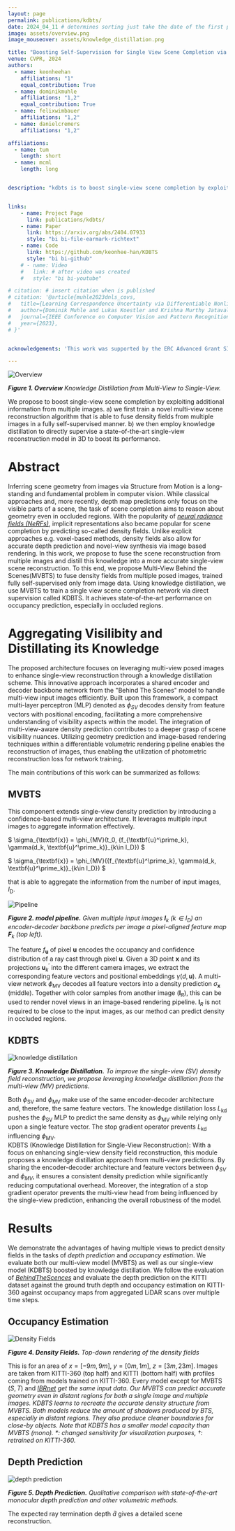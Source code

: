 ```yaml
---
layout: page
permalink: publications/kdbts/
date: 2024_04_11 # determines sorting just take the date of the first publication as YYYY_MM_DD
image: assets/overview.png
image_mouseover: assets/knowledge_distillation.png

title: "Boosting Self-Supervision for Single View Scene Completion via Knowledge Distillation"
venue: CVPR, 2024
authors:
  - name: keonheehan
    affiliations: "1"
    equal_contribution: True
  - name: dominikmuhle
    affiliations: "1,2"
    equal_contribution: True
  - name: felixwimbauer
    affiliations: "1,2"
  - name: danielcremers
    affiliations: "1,2"

affiliations:
  - name: tum
    length: short
  - name: mcml
    length: long


description: "kdbts is to boost single-view scene completion by exploiting additional information from multiple images."


links:
    - name: Project Page
      link: publications/kdbts/
    - name: Paper
      link: https://arxiv.org/abs/2404.07933
      style: "bi bi-file-earmark-richtext"
    - name: Code
      link: https://github.com/keonhee-han/KDBTS
      style: "bi bi-github"
    # - name: Video
    #   link: # after video was created
    #   style: "bi bi-youtube"

# citation: # insert citation when is published
# citation: '@article{muhle2023dnls_covs,
#   title={Learning Correspondence Uncertainty via Differentiable Nonlinear Least Squares},
#   author={Dominik Muhle and Lukas Koestler and Krishna Murthy Jatavallabhula and Daniel Cremers},
#   journal={IEEE Conference on Computer Vision and Pattern Recognition (CVPR)},
#   year={2023},
# }'


acknowledgements: 'This work was supported by the ERC Advanced Grant SIMULACRON, by the Munich Center for Machine Learning and by the EPSRC Programme Grant VisualAI EP/T028572/1. C. R. is supported by VisualAI EP/T028572/1 and ERC-UNION-CoG-101001212.'

---
```


![Overview](assets/overview.png)

***Figure 1. Overview** Knowledge Distillation from Multi-View to Single-View.* 

We propose to boost single-view scene completion by exploiting additional information from multiple images. a) we first train a novel multi-view scene reconstruction algorithm that is able to fuse density fields from multiple images in a fully self-supervised manner. b) we then employ knowledge distillation to directly supervise a state-of-the-art single-view reconstruction model in 3D to boost its performance.

# Abstract

Inferring scene geometry from images via Structure from Motion is a long-standing and fundamental problem in computer vision. While classical approaches and, more recently, depth map predictions only focus on the visible parts of a scene, the task of scene completion aims to reason about geometry even in occluded regions. With the popularity of <cite>[neural radiance fields (NeRFs)][1]</cite>, implicit representations also became popular for scene completion by predicting so-called density fields. Unlike explicit approaches e.g. voxel-based methods, density fields also allow for accurate depth prediction and novel-view synthesis via image based rendering. In this work, we propose to fuse the scene reconstruction from multiple images and distill this knowledge into a more accurate single-view scene reconstruction. To this end, we propose Multi-View Behind the Scenes(MVBTS) to fuse density fields from multiple posed images, trained fully self-supervised only from image data. Using knowledge distillation, we use MVBTS to train a single view scene completion network via direct supervision called KDBTS. It achieves state-of-the-art performance on occupancy prediction, especially in occluded regions.

# Aggregating Visilibity and Distillating its Knowledge 

The proposed architecture focuses on leveraging multi-view posed images to enhance single-view reconstruction through a knowledge distillation scheme. This innovative approach incorporates a shared encoder and decoder backbone network from the "Behind The Scenes" model to handle multi-view input images efficiently. Built upon this framework, a compact multi-layer perceptron (MLP) denoted as $\phi_{SV}$ decodes density from feature vectors with positional encoding, facilitating a more comprehensive understanding of visibility aspects within the model. The integration of multi-view-aware density prediction contributes to a deeper grasp of scene visibility nuances. Utilizing geometry prediction and image-based rendering techniques within a differentiable volumetric rendering pipeline enables the reconstruction of images, thus enabling the utilization of photometric reconstruction loss for network training.

The main contributions of this work can be summarized as follows:


## MVBTS

This component extends single-view density prediction by introducing a confidence-based multi-view architecture. It leverages multiple input images to aggregate information effectively.

$ \sigma_{\textbf{x}} = \phi_{MV}(t_0, \{f_{\textbf{u}^\prime_k}, \gamma(d_k, \textbf{u}^\prime_k)\}_{k\in I_D}) $

$ \sigma_{\textbf{x}} = \phi_{MV}(\{f_{\textbf{u}^\prime_k}, \gamma(d_k, \textbf{u}^\prime_k)\}_{k\in I_D}) $

that is able to aggregate the information from the number of input images, $I_\text{D}$.

![Pipeline](assets/pipeline.png)

***Figure 2. model pipeline.** Given multiple input images $\textbf{I}_k$ ($k \in I_D$) an encoder-decoder backbone predicts per image a pixel-aligned feature map $\textbf{F}_k$ (top left).*

The feature $f_{\textbf{u}}$ of pixel $\textbf{u}$ encodes the occupancy and confidence distribution of a ray cast through pixel $\textbf{u}$. Given a 3D point $\textbf{x}$ and its projections $\textbf{u}^\prime_k$ into the different camera images, we extract the corresponding feature vectors and positional embeddings $\gamma(d, \textbf{u})$. A multi-view network $\phi_\text{MV}$ decodes all feature vectors into a density prediction $\sigma_\textbf{x}$ (middle). Together with color samples from another image ($\textbf{I}_R$), this can be used to render novel views in an image-based rendering pipeline. $\textbf{I}_R$ is not required to be close to the input images, as our method can predict density in occluded regions.

## KDBTS

<!-- <img src="assets/knowledge_distillation.png" alt="Teaser" width="500"/> -->
![knowledge distillation](assets/knowledge_distillation.png)

***Figure 3. Knowledge Distillation.** To improve the single-view (SV) density field reconstruction, we propose leveraging knowledge distillation from the multi-view (MV) predictions.*

Both $\phi_\text{SV}$ and $\phi_\text{MV}$ make use of the same encoder-decoder architecture and, therefore, the same feature vectors. The knowledge distillation loss $L_\text{kd}$ pushes the $\phi_\text{SV}$ MLP to predict the same density as $\phi_\text{MV}$ while relying only upon a single feature vector. The stop gradient operator prevents $L_\text{kd}$ influencing $\phi_\text{MV}$.
\
KDBTS (Knowledge Distillation for Single-View Reconstruction): With a focus on enhancing single-view density field reconstruction, this module proposes a knowledge distillation approach from multi-view predictions. By sharing the encoder-decoder architecture and feature vectors between $\phi_{SV}$ and $\phi_{MV}$, it ensures a consistent density prediction while significantly reducing computational overhead. Moreover, the integration of a stop gradient operator prevents the multi-view head from being influenced by the single-view prediction, enhancing the overall robustness of the model.

# Results

We demonstrate the advantages of having multiple views to predict density fields in the tasks of $\textit{depth prediction}$ and $\textit{occupancy estimation}$. We evaluate both our multi-view model (MVBTS) as well as our single-view model (KDBTS) boosted by knowledge distillation. We follow the evaluation of <cite>[BehindTheScences][2]</cite> and evaluate the depth prediction on the KITTI dataset against the ground truth depth and occupancy estimation on KITTI-360 against occupancy maps from aggregated LiDAR scans over multiple time steps.

## Occupancy Estimation

![Density Fields](assets/profile_ibrnet.png)

***Figure 4. Density Fields.** Top-down rendering of the density fields*

This is for an area of $x = \left[-9m,9m\right]$, $y = \left[0m,1m\right]$, $z = \left[3m,23m\right]$. Images are taken from KITTI-360 (top half) and KITTI (bottom half) with profiles coming from models trained on KITTI-360. Every model except for MVBTS $(S, T)$ and <cite>[IBRnet][3]<cite> get the same input data. Our MVBTS can predict accurate geometry even in distant regions for both a single image and multiple images. KDBTS learns to recreate the accurate density structure from MVBTS. Both models reduce the amount of shadows produced by BTS, especially in distant regions. They also produce cleaner boundaries for close-by objects. Note that KDBTS has a smaller model capacity than MVBTS $(mono)$. $*$: changed sensitivity for visualization purposes, $\dagger$: retrained on KITTI-360.

## Depth Prediction

![depth prediction](assets/depth_prediction_modified.png)

***Figure 5. Depth Prediction.** Qualitative comparison with state-of-the-art monocular depth prediction and other volumetric methods.*

The expected ray termination depth $\hat{d}$ gives a detailed scene reconstruction.



[1]: https://www.matthewtancik.com/nerf
[2]: https://fwmb.github.io/bts/
[3]: https://github.com/googleinterns/IBRNet
